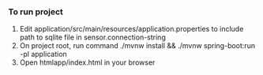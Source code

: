 ### To run project

1. Edit application/src/main/resources/application.properties to include path to sqlite file in sensor.connection-string
2. On project root, run command ./mvnw install && ./mvnw spring-boot:run -pl application
3. Open htmlapp/index.html in your browser
